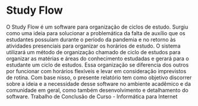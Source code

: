 # Study Flow
O Study Flow é um software para organização de ciclos de estudo. Surgiu como uma ideia para solucionar a problemática da falta de 
auxílio que os estudantes possuíam durante o período da pandemia e no retorno às atividades presenciais para organizar os horários de estudo.
O sistema utilizará um método de organização chamado de ciclo de estudos para organizar as matérias e áreas do conhecimento estudadas e gerará para 
o estudante um ciclo de estudos. Essa organização se diferencia dos outros por funcionar com horários flexíveis e levar em consideração imprevistos de rotina.
Com base nisso, o presente relatório tem como objetivo discorrer sobre a ideia e a necessidade desse software no ambiente acadêmico e da comunidade em geral,
como também desenvolvimento e detalhamento do software. Trabalho de Conclusão de Curso - Informática para Internet
